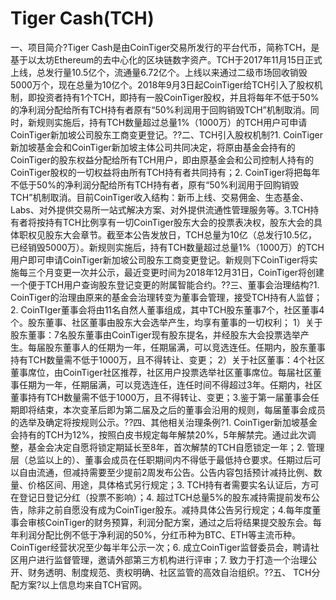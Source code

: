 # Tiger Cash(TCH)

一、项目简介?Tiger Cash是由CoinTiger交易所发行的平台代币，简称TCH，是基于以太坊Ethereum的去中心化的区块链数字资产。TCH于2017年11月15日正式上线，总发行量10.5亿个，流通量6.72亿个。上线以来通过二级市场回收销毁5000万个，现在总量为10亿个。2018年9月3日起CoinTiger给TCH引入了股权机制，即投资者持有1个TCH，即持有一股CoinTiger股权，并且将每年不低于50%的净利润分配给所有TCH持有者原有“50%利润用于回购销毁TCH”机制取消。同时，新规则实施后，持有TCH数量超过总量1%（1000万）的TCH用户可申请CoinTiger新加坡公司股东工商变更登记。??二、TCH引入股权机制?1. CoinTiger新加坡基金会和CoinTiger新加坡主体公司共同决定，将原由基金会持有的CoinTiger的股东权益分配给所有TCH用户，即由原基金会和公司控制人持有的CoinTiger股权的一切权益将由所有TCH持有者共同持有；2. CoinTiger将把每年不低于50%的净利润分配给所有TCH持有者，原有“50%利润用于回购销毁TCH”机制取消。目前CoinTiger收入结构：新币上线、交易佣金、生态基金、Labs、对外提供交易所一站式解决方案、对外提供流通性管理服务等。3.TCH持有者将按持有TCH比例享有一切CoinTiger股东大会的投票表决权，股东大会的具体职权见股东大会章节。截至本公告发放日，TCH总量为10亿（总发行10.5亿，已经销毁5000万）。新规则实施后，持有TCH数量超过总量1%（1000万）的TCH用户即可申请CoinTiger新加坡公司股东工商变更登记。新规则下CoinTiger将实施每三个月变更一次并公示，最近变更时间为2018年12月31日，CoinTiger将创建一个便于TCH用户查询股东登记变更的附属智能合约。??三、董事会治理结构?1. CoinTiger的治理由原来的基金会治理转变为董事会管理，接受TCH持有人监督；2. CoinTIger董事会将由11名自然人董事组成，其中TCH股东董事7个，社区董事4个。股东董事、社区董事由股东大会选举产生，均享有董事的一切权利；
1）关于股东董事：7名股东董事由CoinTiger现有股东提名，并经股东大会投票选举产生。每届股东董事人的任期为一年，任期届满，可以竞选连任。任期内，股东董事持有TCH数量需不低于1000万，且不得转让、变更；
2）关于社区董事：4个社区董事席位，由CoinTiger社区推荐，社区用户投票选举社区董事席位。每届社区董事任期为一年，任期届满，可以竞选连任，连任时间不得超过3年。任期内，社区董事持有TCH数量需不低于1000万，且不得转让、变更；3.鉴于第一届董事会任期即将结束，本次变革后即为第二届及之后的董事会沿用的规则，每届董事会成员的选举及确定将按规则公示。??四、其他相关治理条例?1. CoinTiger新加坡基金会持有的TCH为12%，按照白皮书规定每年解禁20%，5年解禁完。通过此次调整，基金会决定自愿将锁定期延长至8年，首次解禁的TCH自愿锁定一年；2. 管理层（总监以上的）、董事会成员在任职期间内不得低于最低持仓要求。任期过后可以自由流通，但减持需要至少提前2周发布公告。公告内容包括预计减持比例、数量、价格区间、用途，具体格式另行规定；3. TCH持有者需要实名认证后，方可在登记日登记分红（投票不影响）；4. 超过TCH总量5%的股东减持需提前发布公告，除非之前自愿没有成为CoinTiger股东。减持具体公告另行规定；4.每年度董事会审核CoinTiger的财务预算，利润分配方案，通过之后将结果提交股东会。每年利润分配比例不低于净利润的50%，分红币种为BTC、ETH等主流币种。CoinTiger经营状况至少每半年公示一次；6. 成立CoinTiger监督委员会，聘请社区用户进行监督管理，邀请外部第三方机构进行评审；7. 致力于打造一个治理公开、财务透明、制度规范、责权明确、社区监管的高效自治组织。??五、 TCH分配方案?以上信息均来自TCH官网。
